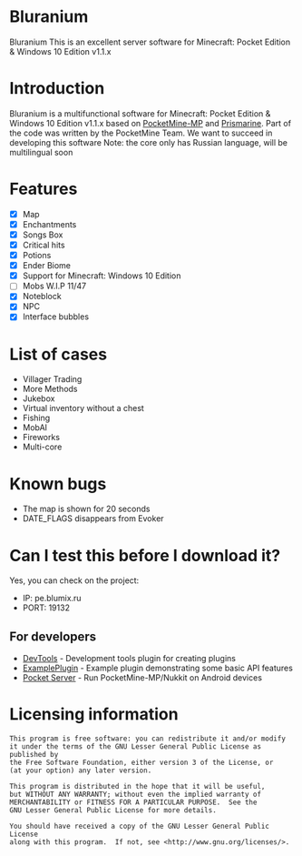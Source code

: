 # Bluranium
Bluranium This is an excellent server software for Minecraft: Pocket Edition & Windows 10 Edition v1.1.x

# Introduction
Bluranium is a multifunctional software for Minecraft: Pocket Edition & Windows 10 Edition v1.1.x based on [PocketMine-MP](https://github.com/pmmp/PocketMine-MP) and [Prismarine](https://github.com/PrismarineMC/Prismarine).
Part of the code was written by the PocketMine Team.
We want to succeed in developing this software
Note: the core only has Russian language, will be multilingual soon

# Features
- [x] Map
- [x] Enchantments
- [x] Songs Box
- [x] Critical hits
- [x] Potions
- [x] Ender Biome
- [x] Support for Minecraft: Windows 10 Edition
- [ ] Mobs W.I.P 11/47
- [x] Noteblock
- [x] NPC
- [x] Interface bubbles

# List of cases
* Villager Trading
* More Methods
* Jukebox
* Virtual inventory without a chest
* Fishing
* MobAI
* Fireworks
* Multi-core

# Known bugs
* The map is shown for 20 seconds
* DATE_FLAGS disappears from Evoker

# Can I test this before I download it?
Yes, you can check on the project:

* IP: pe.blumix.ru
* PORT: 19132

## For developers
 * [DevTools](https://github.com/pmmp/PocketMine-DevTools/) - Development tools plugin for creating plugins
 * [ExamplePlugin](https://github.com/pmmp/ExamplePlugin/) - Example plugin demonstrating some basic API features
 * [Pocket Server](https://github.com/fengberd/MinecraftPEServer) - Run PocketMine-MP/Nukkit on Android devices

# Licensing information

	This program is free software: you can redistribute it and/or modify
	it under the terms of the GNU Lesser General Public License as published by
	the Free Software Foundation, either version 3 of the License, or
	(at your option) any later version.

	This program is distributed in the hope that it will be useful,
	but WITHOUT ANY WARRANTY; without even the implied warranty of
	MERCHANTABILITY or FITNESS FOR A PARTICULAR PURPOSE.  See the
	GNU Lesser General Public License for more details.

	You should have received a copy of the GNU Lesser General Public License
	along with this program.  If not, see <http://www.gnu.org/licenses/>.
